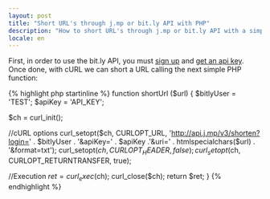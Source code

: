 ```yaml
---
layout: post
title: "Short URL's through j.mp or bit.ly API with PHP"
description: "How to short URL's through j.mp or bit.ly API with a simple PHP function and cURL"
locale: en
---
```


First, in order to use the bit.ly API, you must <a href="http://j.mp/account/register">sign up</a> and <a href="http://bit.ly/account/your_api_key">get an api key</a>. Once done, with cURL we can short a URL calling the next simple PHP function:

{% highlight php startinline %}
function shortUrl ($url)
{
  $bitlyUser = 'TEST';
  $apiKey = 'API_KEY';

  $ch = curl_init();

  //cURL options
  curl_setopt($ch, CURLOPT_URL, 'http://api.j.mp/v3/shorten?login=' . $bitlyUser . '&apiKey=' . $apiKey .'&uri=' . htmlspecialchars($url) . '&format=txt');
  curl_setopt($ch, CURLOPT_HEADER, false);
  curl_setopt($ch, CURLOPT_RETURNTRANSFER, true);

  //Execution
  $ret = curl_exec($ch);
  curl_close($ch);
  return $ret;
}
{% endhighlight %}
